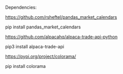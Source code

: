 Dependencies:

https://github.com/rsheftel/pandas_market_calendars

pip install pandas_market_calendars


https://github.com/alpacahq/alpaca-trade-api-python

pip3 install alpaca-trade-api

https://pypi.org/project/colorama/

pip install colorama
